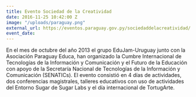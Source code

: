 ```yaml
---
title: Evento Sociedad de la Creatividad
date: 2016-11-25 10:42:00 Z
image: "/uploads/paraguay.png"
external_url: https://eventos.paraguay.gov.py/sociedaddelacreatividad/
event_date: 
---
```


En el mes de octubre del año 2013 el grupo EduJam-Uruguay junto con la Asociación Paraguay Educa, han organizado la Cumbre Internacional de Tecnologías de la Información y Comunicación y el Futuro de la Educación con apoyo de la Secretaría Nacional de Tecnologías de la Información y Comunicación (SENATICs). El evento consistió en 4 días de actividades, dos conferencias magistrales, talleres educativos con uso de actividades del Entorno Sugar de Sugar Labs y el día internacional de TortugArte.